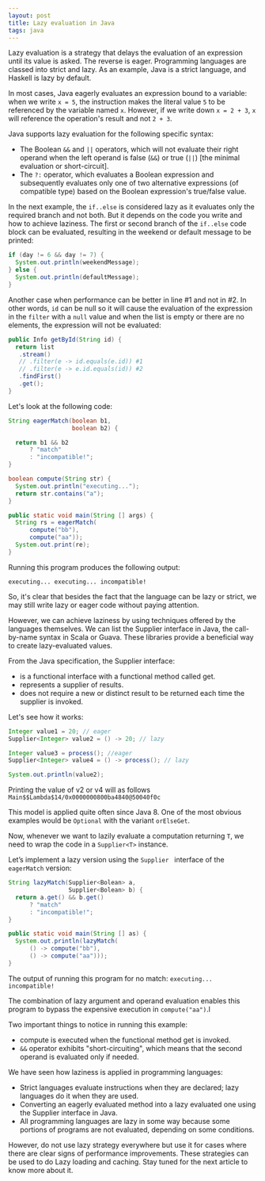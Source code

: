 ```yaml
---
layout: post
title: Lazy evaluation in Java
tags: java
---
```


Lazy evaluation is a strategy that delays the evaluation of an expression until its value is asked. The reverse is eager. Programming languages are classed into strict and lazy. As an example, Java is a strict language, and Haskell is lazy by default.

In most cases, Java eagerly evaluates an expression bound to a variable: when we write `x = 5`, the instruction makes the literal value `5` to be referenced by the variable named `x`. However, if we write down `x = 2 + 3`, `x` will reference the operation's result and not `2 + 3`.

Java supports lazy evaluation for the following specific syntax:

- The Boolean `&&` and `||` operators, which will not evaluate their right operand when the left operand is false (`&&`) or true (`||`) [the minimal evaluation or short-circuit].
- The `?:` operator, which evaluates a Boolean expression and subsequently evaluates only one of two alternative expressions (of compatible type) based on the Boolean expression's true/false value.

In the next example, the `if..else` is considered lazy as it evaluates only the required branch and not both. But it depends on the code you write and how to achieve laziness. The first or second branch of the `if..else` code block can be evaluated, resulting in the weekend or default message to be printed:

```java
if (day != 6 && day != 7) {
  System.out.println(weekendMessage);
} else {
  System.out.println(defaultMessage);
}
```

Another case when performance can be better in line #1 and not in #2. In other words, `id` can be null so it will cause the evaluation of the expression in the `filter` with a `null` value and when the list is empty or there are no elements, the expression will not be evaluated:

```java 
public Info getById(String id) {
  return list
   .stream()
   // .filter(e -> id.equals(e.id)) #1
   // .filter(e -> e.id.equals(id)) #2
   .findFirst()
   .get();
}
```

Let's look at the following code: 

```java
String eagerMatch(boolean b1, 
                  boolean b2) {

  return b1 && b2 
      ? "match" 
      : "incompatible!";
}

boolean compute(String str) {
  System.out.println("executing...");
  return str.contains("a");
}

public static void main(String [] args) {
  String rs = eagerMatch(
      compute("bb"), 
      compute("aa"));
  System.out.print(re);
}
```

Running this program produces the following output: 

`executing... executing... incompatible! `

So, it's clear that besides the fact that the language can be lazy or strict, we may still write lazy or eager code without paying attention. 

However, we can achieve laziness by using techniques offered by the languages themselves. We can list the Supplier interface in Java, the call-by-name syntax in Scala or Guava. These libraries provide a beneficial way to create lazy-evaluated values.

From the Java specification, the Supplier interface:

- is a functional interface with a functional method called get.
- represents a supplier of results.
- does not require a new or distinct result to be returned each time the supplier is invoked.

Let's see how it works:

```java
Integer value1 = 20; // eager
Supplier<Integer> value2 = () -> 20; // lazy

Integer value3 = process(); //eager
Supplier<Integer> value4 = () -> process(); // lazy

System.out.println(value2);
```

Printing the value of v2 or v4 will as follows `Main$$Lambda$14/0x0000000800ba4840@50040f0c` 

This model is applied quite often since Java 8. One of the most obvious examples would be `Optional` with the variant `orElseGet`.

Now, whenever we want to lazily evaluate a computation returning `T`, we need to wrap the code in a `Supplier<T>` instance. 

Let’s implement a lazy version using the `Supplier ` interface of the `eagerMatch` version:

```java
String lazyMatch(Supplier<Bolean> a, 
                 Supplier<Bolean> b) {
  return a.get() && b.get() 
      ? "match" 
      : "incompatible!";
}

public static void main(String [] as) {
  System.out.println(lazyMatch(
      () -> compute("bb"),
      () -> compute("aa")));
} 
```

The output of running this program for no match: `executing... incompatible!`

The combination of lazy argument and operand evaluation enables this program to bypass the expensive execution in `compute("aa")`.l

Two important things to notice in running this example:

- compute is executed when the functional method get is invoked.
- `&&` operator exhibits "short-circuiting", which means that the second operand is evaluated only if needed.

We have seen how laziness is applied in programming languages:

- Strict languages evaluate instructions when they are declared; lazy languages do it when they are used.
- Converting an eagerly evaluated method into a lazy evaluated one using the Supplier interface in Java.
- All programming languages are lazy in some way because some portions of programs are not evaluated, depending on some conditions.

However, do not use lazy strategy everywhere but use it for cases where there are clear signs of performance improvements. These strategies can be used to do Lazy loading and caching. Stay tuned for the next article to know more about it. 